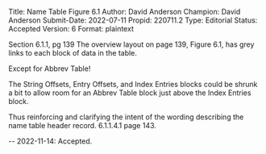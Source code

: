 Title:       Name Table Figure 6.1
Author:      David Anderson
Champion:    David Anderson
Submit-Date: 2022-07-11
Propid:      220711.2
Type:        Editorial
Status:      Accepted
Version:     6
Format:      plaintext

Section 6.1.1, pg 139
The overview layout on page 139, Figure 6.1,
has grey links to each block of data in the table.

Except for Abbrev Table!

The String Offsets, Entry Offsets, and Index Entries
blocks  could be shrunk a bit to allow room for
an Abbrev Table block just above the Index Entries
block.  

Thus reinforcing and clarifying the intent of the
wording describing the name table header record. 
6.1.1.4.1 page 143.

--
2022-11-14:  Accepted.
